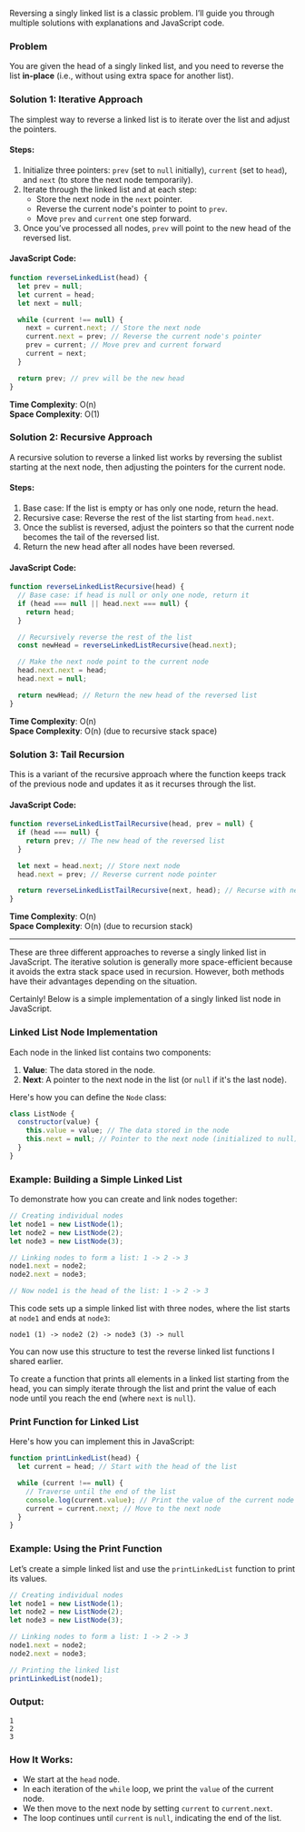 Reversing a singly linked list is a classic problem. I’ll guide you through multiple solutions with explanations and JavaScript code.

### Problem

You are given the head of a singly linked list, and you need to reverse the list **in-place** (i.e., without using extra space for another list).

### Solution 1: Iterative Approach

The simplest way to reverse a linked list is to iterate over the list and adjust the pointers.

#### Steps:

1. Initialize three pointers: `prev` (set to `null` initially), `current` (set to `head`), and `next` (to store the next node temporarily).
2. Iterate through the linked list and at each step:
   - Store the next node in the `next` pointer.
   - Reverse the current node's pointer to point to `prev`.
   - Move `prev` and `current` one step forward.
3. Once you’ve processed all nodes, `prev` will point to the new head of the reversed list.

#### JavaScript Code:

```javascript
function reverseLinkedList(head) {
  let prev = null;
  let current = head;
  let next = null;

  while (current !== null) {
    next = current.next; // Store the next node
    current.next = prev; // Reverse the current node's pointer
    prev = current; // Move prev and current forward
    current = next;
  }

  return prev; // prev will be the new head
}
```

**Time Complexity**: O(n)  
**Space Complexity**: O(1)

### Solution 2: Recursive Approach

A recursive solution to reverse a linked list works by reversing the sublist starting at the next node, then adjusting the pointers for the current node.

#### Steps:

1. Base case: If the list is empty or has only one node, return the head.
2. Recursive case: Reverse the rest of the list starting from `head.next`.
3. Once the sublist is reversed, adjust the pointers so that the current node becomes the tail of the reversed list.
4. Return the new head after all nodes have been reversed.

#### JavaScript Code:

```javascript
function reverseLinkedListRecursive(head) {
  // Base case: if head is null or only one node, return it
  if (head === null || head.next === null) {
    return head;
  }

  // Recursively reverse the rest of the list
  const newHead = reverseLinkedListRecursive(head.next);

  // Make the next node point to the current node
  head.next.next = head;
  head.next = null;

  return newHead; // Return the new head of the reversed list
}
```

**Time Complexity**: O(n)  
**Space Complexity**: O(n) (due to recursive stack space)

### Solution 3: Tail Recursion

This is a variant of the recursive approach where the function keeps track of the previous node and updates it as it recurses through the list.

#### JavaScript Code:

```javascript
function reverseLinkedListTailRecursive(head, prev = null) {
  if (head === null) {
    return prev; // The new head of the reversed list
  }

  let next = head.next; // Store next node
  head.next = prev; // Reverse current node pointer

  return reverseLinkedListTailRecursive(next, head); // Recurse with next node and current as prev
}
```

**Time Complexity**: O(n)  
**Space Complexity**: O(n) (due to recursion stack)

---

These are three different approaches to reverse a singly linked list in JavaScript. The iterative solution is generally more space-efficient because it avoids the extra stack space used in recursion. However, both methods have their advantages depending on the situation.

Certainly! Below is a simple implementation of a singly linked list node in JavaScript.

### Linked List Node Implementation

Each node in the linked list contains two components:

1. **Value**: The data stored in the node.
2. **Next**: A pointer to the next node in the list (or `null` if it's the last node).

Here's how you can define the `Node` class:

```javascript
class ListNode {
  constructor(value) {
    this.value = value; // The data stored in the node
    this.next = null; // Pointer to the next node (initialized to null)
  }
}
```

### Example: Building a Simple Linked List

To demonstrate how you can create and link nodes together:

```javascript
// Creating individual nodes
let node1 = new ListNode(1);
let node2 = new ListNode(2);
let node3 = new ListNode(3);

// Linking nodes to form a list: 1 -> 2 -> 3
node1.next = node2;
node2.next = node3;

// Now node1 is the head of the list: 1 -> 2 -> 3
```

This code sets up a simple linked list with three nodes, where the list starts at `node1` and ends at `node3`:

```
node1 (1) -> node2 (2) -> node3 (3) -> null
```

You can now use this structure to test the reverse linked list functions I shared earlier.

To create a function that prints all elements in a linked list starting from the head, you can simply iterate through the list and print the value of each node until you reach the end (where `next` is `null`).

### Print Function for Linked List

Here's how you can implement this in JavaScript:

```javascript
function printLinkedList(head) {
  let current = head; // Start with the head of the list

  while (current !== null) {
    // Traverse until the end of the list
    console.log(current.value); // Print the value of the current node
    current = current.next; // Move to the next node
  }
}
```

### Example: Using the Print Function

Let’s create a simple linked list and use the `printLinkedList` function to print its values.

```javascript
// Creating individual nodes
let node1 = new ListNode(1);
let node2 = new ListNode(2);
let node3 = new ListNode(3);

// Linking nodes to form a list: 1 -> 2 -> 3
node1.next = node2;
node2.next = node3;

// Printing the linked list
printLinkedList(node1);
```

### Output:

```
1
2
3
```

### How It Works:

- We start at the `head` node.
- In each iteration of the `while` loop, we print the `value` of the current node.
- We then move to the next node by setting `current` to `current.next`.
- The loop continues until `current` is `null`, indicating the end of the list.
